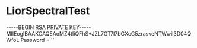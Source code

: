 # LiorSpectralTest
  
-----BEGIN RSA PRIVATE KEY-----
MIIEogIBAAKCAQEAoMZ4tIiQFhS+JZL7GT7I7bGXcG5zrasveNTWwil3D04QWfoL
Password = ''
